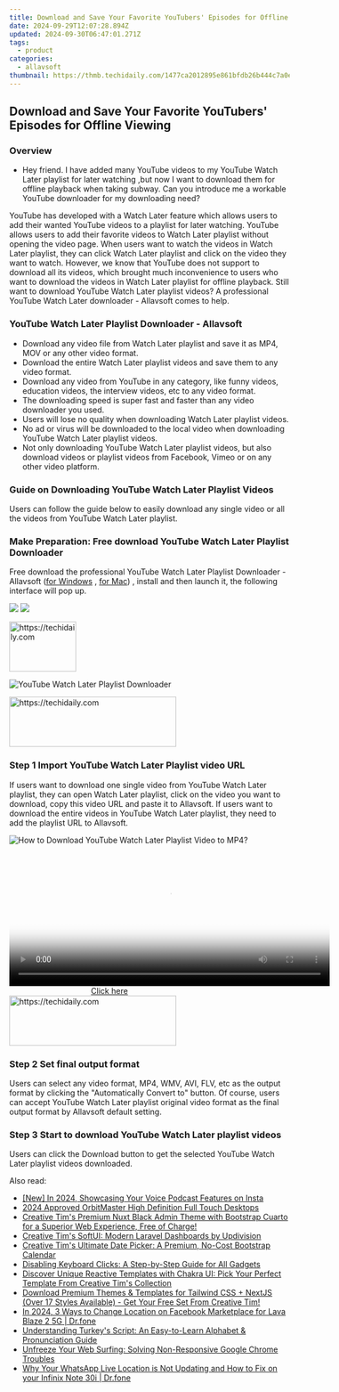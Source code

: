 ```yaml
---
title: Download and Save Your Favorite YouTubers' Episodes for Offline Viewing
date: 2024-09-29T12:07:28.894Z
updated: 2024-09-30T06:47:01.271Z
tags:
  - product
categories:
  - allavsoft
thumbnail: https://thmb.techidaily.com/1477ca2012895e861bfdb26b444c7a0eb6d638cc1df6527be4105c5f43b0af39.jpg
---
```


## Download and Save Your Favorite YouTubers' Episodes for Offline Viewing

### Overview

* Hey friend. I have added many YouTube videos to my YouTube Watch Later playlist for later watching ,but now I want to download them for offline playback when taking subway. Can you introduce me a workable YouTube downloader for my downloading need?

YouTube has developed with a Watch Later feature which allows users to add their wanted YouTube videos to a playlist for later watching. YouTube allows users to add their favorite videos to Watch Later playlist without opening the video page. When users want to watch the videos in Watch Later playlist, they can click Watch Later playlist and click on the video they want to watch. However, we know that YouTube does not support to download all its videos, which brought much inconvenience to users who want to download the videos in Watch Later playlist for offline playback. Still want to download YouTube Watch Later playlist videos? A professional YouTube Watch Later downloader - Allavsoft comes to help.

### YouTube Watch Later Playlist Downloader - Allavsoft

* Download any video file from Watch Later playlist and save it as MP4, MOV or any other video format.
* Download the entire Watch Later playlist videos and save them to any video format.
* Download any video from YouTube in any category, like funny videos, education videos, the interview videos, etc to any video format.
* The downloading speed is super fast and faster than any video downloader you used.
* Users will lose no quality when downloading Watch Later playlist videos.
* No ad or virus will be downloaded to the local video when downloading YouTube Watch Later playlist videos.
* Not only downloading YouTube Watch Later playlist videos, but also download videos or playlist videos from Facebook, Vimeo or on any other video platform.

### Guide on Downloading YouTube Watch Later Playlist Videos

Users can follow the guide below to easily download any single video or all the videos from YouTube Watch Later playlist.

### Make Preparation: Free download YouTube Watch Later Playlist Downloader

Free download the professional YouTube Watch Later Playlist Downloader - Allavsoft ([for Windows](https://tools.techidaily.com/allavsoft/products/) , [for Mac](https://tools.techidaily.com/allavsoft/products/)) , install and then launch it, the following interface will pop up.

[![](https://www.allavsoft.com/how-to/../images/how-to/free-download-win.jpg)](https://tools.techidaily.com/allavsoft/products/) [![](https://www.allavsoft.com/how-to/../images/how-to/free-download-mac.jpg)](https://tools.techidaily.com/allavsoft/products/)

<!-- affiliate ads begin -->
<a href="https://aligracehair.sjv.io/c/5597632/2135393/19272" target="_top" id="2135393">
  <img src="//a.impactradius-go.com/display-ad/19272-2135393" border="0" alt="https://techidaily.com" width="120" height="90"/>
</a>
<img height="0" width="0" src="https://aligracehair.sjv.io/i/5597632/2135393/19272" style="position:absolute;visibility:hidden;" border="0" />
<!-- affiliate ads end -->

![YouTube Watch Later Playlist Downloader](https://www.allavsoft.com/how-to/../images/allavsoft/screen-shot-600.jpg)

<!-- affiliate ads begin -->
<a href="https://united.elfm.net/c/5597632/2139557/4704" target="_top" id="2139557">
  <img src="//a.impactradius-go.com/display-ad/4704-2139557" border="0" alt="https://techidaily.com" width="300" height="90"/>
</a>
<img height="0" width="0" src="https://united.elfm.net/i/5597632/2139557/4704" style="position:absolute;visibility:hidden;" border="0" />
<!-- affiliate ads end -->

### Step 1 Import YouTube Watch Later Playlist video URL

If users want to download one single video from YouTube Watch Later playlist, they can open Watch Later playlist, click on the video you want to download, copy this video URL and paste it to Allavsoft. If users want to download the entire videos in YouTube Watch Later playlist, they need to add the playlist URL to Allavsoft.

![How to Download YouTube Watch Later Playlist Video to MP4?](https://www.allavsoft.com/how-to/../images/how-to/download-rtmp-video/download-rtmp-video.jpg)

<!-- affiliate ads begin -->
<span id="1993650">
					<video width="576" height="240" style="cursor:pointer"
           poster="//a.impactradius-go.com/display-clicktoplayimage/1993650.png"
           onclick="if(!this.playClicked){this.play();this.setAttribute('controls',true);this.playClicked=true;}">
	   <source src="//a.impactradius-go.com/display-ad/22993-1993650">
	   <img src="//a.impactradius-go.com/display-clicktoplayimage/1993650.png" style="border: none; height: 100%; width: 100%; object-fit: contain">
	</video>
	<div style="width:360px;text-align:center"><a href="javascript:window.open(decodeURIComponent('https%3A%2F%2Fhomestyler.sjv.io%2Fc%2F5597632%2F1993650%2F22993'), '_blank');void(0);">Click here</a></div>
</span>
<img height="0" width="0" src="https://imp.pxf.io/i/5597632/1993650/22993" style="position:absolute;visibility:hidden;" border="0" />
<!-- affiliate ads end -->

<!-- affiliate ads begin -->
<a href="https://aligracehair.sjv.io/c/5597632/2036496/19272" target="_top" id="2036496">
  <img src="//a.impactradius-go.com/display-ad/19272-2036496" border="0" alt="https://techidaily.com" width="300" height="90"/>
</a>
<img height="0" width="0" src="https://aligracehair.sjv.io/i/5597632/2036496/19272" style="position:absolute;visibility:hidden;" border="0" />
<!-- affiliate ads end -->

### Step 2 Set final output format

Users can select any video format, MP4, WMV, AVI, FLV, etc as the output format by clicking the "Automatically Convert to" button. Of course, users can accept YouTube Watch Later playlist original video format as the final output format by Allavsoft default setting.

### Step 3 Start to download YouTube Watch Later playlist videos

Users can click the Download button to get the selected YouTube Watch Later playlist videos downloaded.

<ins class="adsbygoogle"
     style="display:block"
     data-ad-format="autorelaxed"
     data-ad-client="ca-pub-7571918770474297"
     data-ad-slot="1223367746"></ins>

<ins class="adsbygoogle"
     style="display:block"
     data-ad-client="ca-pub-7571918770474297"
     data-ad-slot="8358498916"
     data-ad-format="auto"
     data-full-width-responsive="true"></ins>

<span class="atpl-alsoreadstyle">Also read:</span>
<div><ul>
<li><a href="https://fox-glue.techidaily.com/new-in-2024-showcasing-your-voice-podcast-features-on-insta/"><u>[New] In 2024, Showcasing Your Voice Podcast Features on Insta</u></a></li>
<li><a href="https://fox-blue.techidaily.com/2024-approved-orbitmaster-high-definition-full-touch-desktops/"><u>2024 Approved OrbitMaster High Definition Full Touch Desktops</u></a></li>
<li><a href="https://fox-pages.techidaily.com/creative-tims-premium-nuxt-black-admin-theme-with-bootstrap-cuarto-for-a-superior-web-experience-free-of-charge/"><u>Creative Tim's Premium Nuxt Black Admin Theme with Bootstrap Cuarto for a Superior Web Experience, Free of Charge!</u></a></li>
<li><a href="https://fox-pages.techidaily.com/creative-tims-softui-modern-laravel-dashboards-by-updivision/"><u>Creative Tim's SoftUI: Modern Laravel Dashboards by Updivision</u></a></li>
<li><a href="https://fox-pages.techidaily.com/creative-tims-ultimate-date-picker-a-premium-no-cost-bootstrap-calendar/"><u>Creative Tim's Ultimate Date Picker: A Premium, No-Cost Bootstrap Calendar</u></a></li>
<li><a href="https://hardware-updates.techidaily.com/disabling-keyboard-clicks-a-step-by-step-guide-for-all-gadgets/"><u>Disabling Keyboard Clicks: A Step-by-Step Guide for All Gadgets</u></a></li>
<li><a href="https://fox-pages.techidaily.com/discover-unique-reactive-templates-with-chakra-ui-pick-your-perfect-template-from-creative-tims-collection/"><u>Discover Unique Reactive Templates with Chakra UI: Pick Your Perfect Template From Creative Tim's Collection</u></a></li>
<li><a href="https://fox-pages.techidaily.com/download-premium-themes-and-templates-for-tailwind-css-plus-nextjs-over-17-styles-available-get-your-free-set-from-creative-tim/"><u>Download Premium Themes & Templates for Tailwind CSS + NextJS (Over 17 Styles Available) - Get Your Free Set From Creative Tim!</u></a></li>
<li><a href="https://change-location.techidaily.com/in-2024-3-ways-to-change-location-on-facebook-marketplace-for-lava-blaze-2-5g-drfone-by-drfone-virtual-android/"><u>In 2024, 3 Ways to Change Location on Facebook Marketplace for Lava Blaze 2 5G | Dr.fone</u></a></li>
<li><a href="https://mondly-stories.techidaily.com/understanding-turkeys-script-an-easy-to-learn-alphabet-and-pronunciation-guide/"><u>Understanding Turkey's Script: An Easy-to-Learn Alphabet & Pronunciation Guide</u></a></li>
<li><a href="https://common-error.techidaily.com/unfreeze-your-web-surfing-solving-non-responsive-google-chrome-troubles/"><u>Unfreeze Your Web Surfing: Solving Non-Responsive Google Chrome Troubles</u></a></li>
<li><a href="https://location-social.techidaily.com/why-your-whatsapp-live-location-is-not-updating-and-how-to-fix-on-your-infinix-note-30i-drfone-by-drfone-virtual-android/"><u>Why Your WhatsApp Live Location is Not Updating and How to Fix on your Infinix Note 30i | Dr.fone</u></a></li>
</ul></div>

